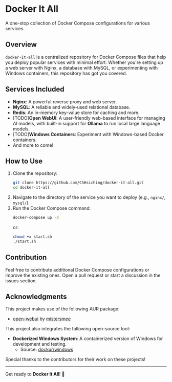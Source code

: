 # Docker It All  
A one-stop collection of Docker Compose configurations for various services.  

## Overview  
`docker-it-all` is a centralized repository for Docker Compose files that help you deploy popular services with minimal effort. Whether you're setting up a web server with Nginx, a database with MySQL, or experimenting with Windows containers, this repository has got you covered.  

## Services Included  
- **Nginx**: A powerful reverse proxy and web server.  
- **MySQL**: A reliable and widely-used relational database.  
- **Redis**: An in-memory key-value store for caching and more.  
- [TODO]**Open WebUI**: A user-friendly web-based interface for managing AI models, with built-in support for **Ollama** to run local large language models.  
- [TODO]**Windows Containers**: Experiment with Windows-based Docker containers.  
- And more to come!  

## How to Use  
1. Clone the repository:  
   ```bash
   git clone https://github.com/ChHsiching/docker-it-all.git
   cd docker-it-all
   ```  
2. Navigate to the directory of the service you want to deploy (e.g., `nginx/`, `mysql/`).  
3. Run the Docker Compose command:  
   ```bash
   docker-compose up -d
   ```  
   or:
   ```bash
   chmod +x start.sh
   ./start.sh
   ```

## Contribution  
Feel free to contribute additional Docker Compose configurations or improve the existing ones. Open a pull request or start a discussion in the issues section.  

## Acknowledgments

This project makes use of the following AUR package:

- [open-webui](https://aur.archlinux.org/packages/open-webui) by [mistersmee](https://aur.archlinux.org/account/mistersmee)

This project also integrates the following open-source tool:

- **Dockerized Windows System**: A containerized version of Windows for development and testing.  
  - Source: [dockur/windows](https://github.com/dockur/windows)  

Special thanks to the contributors for their work on these projects!

---

Get ready to **Docker It All**! 🚀
